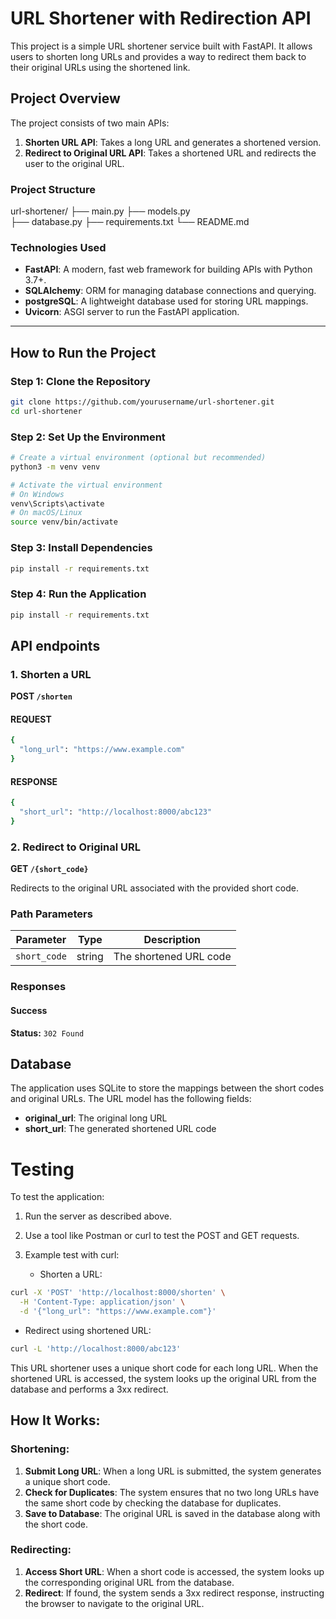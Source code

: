 # URL Shortener with Redirection API

This project is a simple URL shortener service built with FastAPI. It allows users to shorten long URLs and provides a way to redirect them back to their original URLs using the shortened link.

## Project Overview

The project consists of two main APIs:

1. **Shorten URL API**: Takes a long URL and generates a shortened version.
2. **Redirect to Original URL API**: Takes a shortened URL and redirects the user to the original URL.

### Project Structure

url-shortener/
    ├── main.py 
    ├── models.py  
    ├── database.py 
    ├── requirements.txt 
    └── README.md 


### Technologies Used

- **FastAPI**: A modern, fast web framework for building APIs with Python 3.7+.
- **SQLAlchemy**: ORM for managing database connections and querying.
- **postgreSQL**: A lightweight database used for storing URL mappings.
- **Uvicorn**: ASGI server to run the FastAPI application.

---

## How to Run the Project

### Step 1: Clone the Repository

```bash
git clone https://github.com/yourusername/url-shortener.git
cd url-shortener
```

### Step 2: Set Up the Environment

```bash
# Create a virtual environment (optional but recommended)
python3 -m venv venv

# Activate the virtual environment
# On Windows
venv\Scripts\activate
# On macOS/Linux
source venv/bin/activate
```

### Step 3: Install Dependencies

```bash
pip install -r requirements.txt
```

### Step 4: Run the Application

```bash
pip install -r requirements.txt
```
## API endpoints

### 1. Shorten a URL

**POST `/shorten`**

#### REQUEST 

```bash
{
  "long_url": "https://www.example.com"
}
```

#### RESPONSE

```bash
{
  "short_url": "http://localhost:8000/abc123"
}
```

### 2. Redirect to Original URL

**GET `/{short_code}`**

Redirects to the original URL associated with the provided short code.

### Path Parameters
| Parameter    | Type   | Description               |
|--------------|--------|---------------------------|
| `short_code` | string | The shortened URL code    |

### Responses

#### Success
**Status:** `302 Found`  

## Database

The application uses SQLite to store the mappings between the short codes and original URLs. The URL model has the following fields:

- **original_url**: The original long URL
- **short_url**: The generated shortened URL code

# Testing

To test the application:

1. Run the server as described above.

2. Use a tool like Postman or curl to test the POST and GET requests.

3. Example test with curl:
    * Shorten a URL:  

```bash  
curl -X 'POST' 'http://localhost:8000/shorten' \
  -H 'Content-Type: application/json' \
  -d '{"long_url": "https://www.example.com"}'
```
* Redirect using shortened URL:  

```bash
curl -L 'http://localhost:8000/abc123'
```


This URL shortener uses a unique short code for each long URL. When the shortened URL is accessed, the system looks up the original URL from the database and performs a 3xx redirect.

## How It Works:

### Shortening:

1. **Submit Long URL**: When a long URL is submitted, the system generates a unique short code.
2. **Check for Duplicates**: The system ensures that no two long URLs have the same short code by checking the database for duplicates.
3. **Save to Database**: The original URL is saved in the database along with the short code.

### Redirecting:

1. **Access Short URL**: When a short code is accessed, the system looks up the corresponding original URL from the database.
2. **Redirect**: If found, the system sends a 3xx redirect response, instructing the browser to navigate to the original URL.

